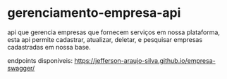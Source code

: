 # gerenciamento-empresa-api

api que gerencia empresas que fornecem serviços em nossa plataforma, esta api permite cadastrar, atualizar, deletar, e pesquisar empresas cadastradas em nossa base.

endpoints disponíveis:
https://jefferson-araujo-silva.github.io/empresa-swagger/
